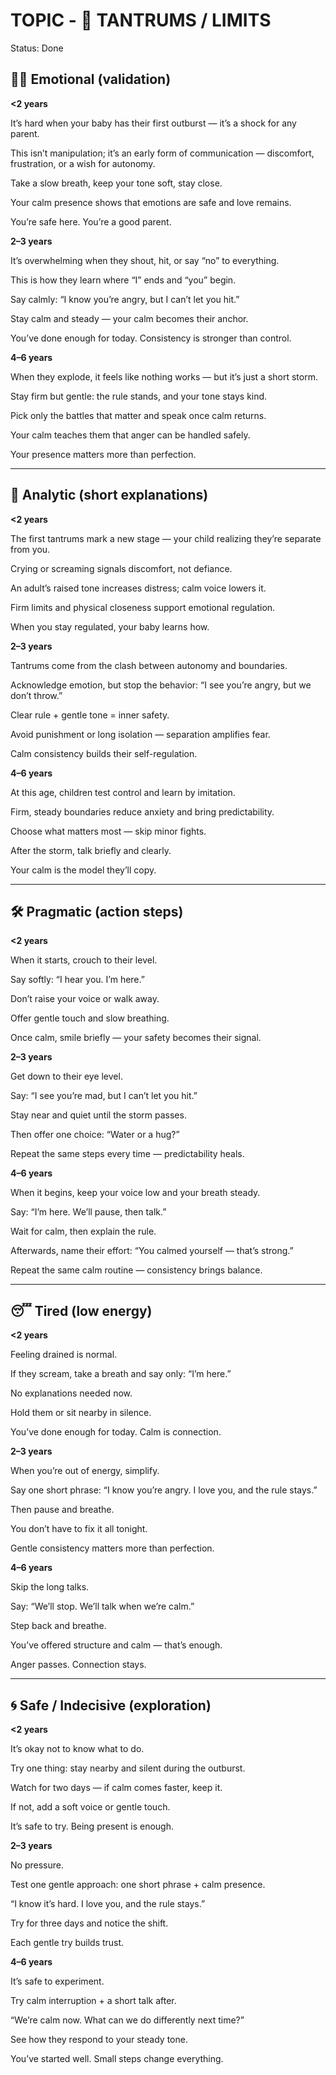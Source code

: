 # TOPIC - 💢 TANTRUMS / LIMITS

Status: Done

## 👩‍👦 Emotional (validation)

**<2 years**

It’s hard when your baby has their first outburst — it’s a shock for any parent.

This isn’t manipulation; it’s an early form of communication — discomfort, frustration, or a wish for autonomy.

Take a slow breath, keep your tone soft, stay close.

Your calm presence shows that emotions are safe and love remains.

You’re safe here. You’re a good parent.

**2–3 years**

It’s overwhelming when they shout, hit, or say “no” to everything.

This is how they learn where “I” ends and “you” begin.

Say calmly: “I know you’re angry, but I can’t let you hit.”

Stay calm and steady — your calm becomes their anchor.

You’ve done enough for today. Consistency is stronger than control.

**4–6 years**

When they explode, it feels like nothing works — but it’s just a short storm.

Stay firm but gentle: the rule stands, and your tone stays kind.

Pick only the battles that matter and speak once calm returns.

Your calm teaches them that anger can be handled safely.

Your presence matters more than perfection.

---

## 🧠 Analytic (short explanations)

**<2 years**

The first tantrums mark a new stage — your child realizing they’re separate from you.

Crying or screaming signals discomfort, not defiance.

An adult’s raised tone increases distress; calm voice lowers it.

Firm limits and physical closeness support emotional regulation.

When you stay regulated, your baby learns how.

**2–3 years**

Tantrums come from the clash between autonomy and boundaries.

Acknowledge emotion, but stop the behavior: “I see you’re angry, but we don’t throw.”

Clear rule + gentle tone = inner safety.

Avoid punishment or long isolation — separation amplifies fear.

Calm consistency builds their self-regulation.

**4–6 years**

At this age, children test control and learn by imitation.

Firm, steady boundaries reduce anxiety and bring predictability.

Choose what matters most — skip minor fights.

After the storm, talk briefly and clearly.

Your calm is the model they’ll copy.

---

## 🛠️ Pragmatic (action steps)

**<2 years**

When it starts, crouch to their level.

Say softly: “I hear you. I’m here.”

Don’t raise your voice or walk away.

Offer gentle touch and slow breathing.

Once calm, smile briefly — your safety becomes their signal.

**2–3 years**

Get down to their eye level.

Say: “I see you’re mad, but I can’t let you hit.”

Stay near and quiet until the storm passes.

Then offer one choice: “Water or a hug?”

Repeat the same steps every time — predictability heals.

**4–6 years**

When it begins, keep your voice low and your breath steady.

Say: “I’m here. We’ll pause, then talk.”

Wait for calm, then explain the rule.

Afterwards, name their effort: “You calmed yourself — that’s strong.”

Repeat the same calm routine — consistency brings balance.

---

## 😴 Tired (low energy)

**<2 years**

Feeling drained is normal.

If they scream, take a breath and say only: “I’m here.”

No explanations needed now.

Hold them or sit nearby in silence.

You’ve done enough for today. Calm is connection.

**2–3 years**

When you’re out of energy, simplify.

Say one short phrase: “I know you’re angry. I love you, and the rule stays.”

Then pause and breathe.

You don’t have to fix it all tonight.

Gentle consistency matters more than perfection.

**4–6 years**

Skip the long talks.

Say: “We’ll stop. We’ll talk when we’re calm.”

Step back and breathe.

You’ve offered structure and calm — that’s enough.

Anger passes. Connection stays.

---

## 🌀 Safe / Indecisive (exploration)

**<2 years**

It’s okay not to know what to do.

Try one thing: stay nearby and silent during the outburst.

Watch for two days — if calm comes faster, keep it.

If not, add a soft voice or gentle touch.

It’s safe to try. Being present is enough.

**2–3 years**

No pressure.

Test one gentle approach: one short phrase + calm presence.

“I know it’s hard. I love you, and the rule stays.”

Try for three days and notice the shift.

Each gentle try builds trust.

**4–6 years**

It’s safe to experiment.

Try calm interruption + a short talk after.

“We’re calm now. What can we do differently next time?”

See how they respond to your steady tone.

You’ve started well. Small steps change everything.
